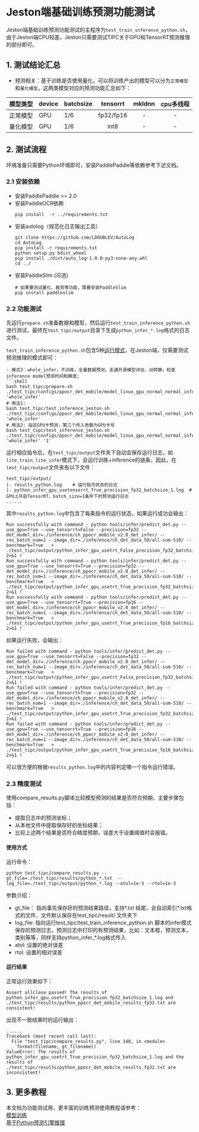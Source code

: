 # Jeston端基础训练预测功能测试

Jeston端基础训练预测功能测试的主程序为`test_train_inference_python.sh`，由于Jeston端CPU较差，Jeston只需要测试TIPC关于GPU和TensorRT预测推理的部分即可。

## 1. 测试结论汇总

- 预测相关：基于训练是否使用量化，可以将训练产出的模型可以分为`正常模型`和`量化模型`，这两类模型对应的预测功能汇总如下：

| 模型类型 |device | batchsize | tensorrt | mkldnn | cpu多线程 |
|  ----   |  ---- |   ----   |  :----:  |   :----:   |  :----:  |
| 正常模型 | GPU | 1/6 | fp32/fp16 | - | - |
| 量化模型 | GPU | 1/6 | int8 | - | - |


## 2. 测试流程

环境准备只需要Python环境即可，安装PaddlePaddle等依赖参考下述文档。

### 2.1 安装依赖
- 安装PaddlePaddle >= 2.0
- 安装PaddleOCR依赖
    ```
    pip install  -r ../requirements.txt
    ```
- 安装autolog（规范化日志输出工具）
    ```
    git clone https://github.com/LDOUBLEV/AutoLog
    cd AutoLog
    pip install -r requirements.txt
    python setup.py bdist_wheel
    pip install ./dist/auto_log-1.0.0-py3-none-any.whl
    cd ../
    ```
- 安装PaddleSlim (可选)
   ```
   # 如果要测试量化、裁剪等功能，需要安装PaddleSlim
   pip install paddleslim
   ```


### 2.2 功能测试

先运行`prepare.sh`准备数据和模型，然后运行`test_train_inference_python.sh`进行测试，最终在```test_tipc/output```目录下生成`python_infer_*.log`格式的日志文件。

`test_train_inference_python.sh`包含5种[运行模式](./test_train_inference_python.md)，在Jeston端，仅需要测试预测推理的模式即可：

```
- 模式3：whole_infer，不训练，全量数据预测，走通开源模型评估、动转静，检查inference model预测时间和精度;
```shell
bash test_tipc/prepare.sh ./test_tipc/configs/ppocr_det_mobile/model_linux_gpu_normal_normal_infer_python_jetson.txt 'whole_infer'
# 用法1:
bash test_tipc/test_inference_jeston.sh ./test_tipc/configs/ppocr_det_mobile/model_linux_gpu_normal_normal_infer_python_jetson.txt 'whole_infer'
# 用法2: 指定GPU卡预测，第三个传入参数为GPU卡号
bash test_tipc/test_inference_jeston.sh ./test_tipc/configs/ppocr_det_mobile/model_linux_gpu_normal_normal_infer_python_jetson.txt 'whole_infer' '1'
```

运行相应指令后，在`test_tipc/output`文件夹下自动会保存运行日志。如`lite_train_lite_infer`模式下，会运行训练+inference的链条，因此，在`test_tipc/output`文件夹有以下文件：
```
test_tipc/output/
|- results_python.log    # 运行指令状态的日志
|- python_infer_gpu_usetensorrt_True_precision_fp32_batchsize_1.log  # GPU上开启TensorRT，batch_size=1条件下的预测运行日志
......
```

其中`results_python.log`中包含了每条指令的运行状态，如果运行成功会输出：
```
Run successfully with command - python tools/infer/predict_det.py --use_gpu=True --use_tensorrt=False --precision=fp32 --det_model_dir=./inference/ch_ppocr_mobile_v2.0_det_infer/ --rec_batch_num=1 --image_dir=./inference/ch_det_data_50/all-sum-510/ --benchmark=True   > ./test_tipc/output/python_infer_gpu_usetrt_False_precision_fp32_batchsize_1.log 2>&1 !  
Run successfully with command - python tools/infer/predict_det.py --use_gpu=True --use_tensorrt=True --precision=fp32 --det_model_dir=./inference/ch_ppocr_mobile_v2.0_det_infer/ --rec_batch_num=1 --image_dir=./inference/ch_det_data_50/all-sum-510/ --benchmark=True   > ./test_tipc/output/python_infer_gpu_usetrt_True_precision_fp32_batchsize_1.log 2>&1 !  
Run successfully with command - python tools/infer/predict_det.py --use_gpu=True --use_tensorrt=True --precision=fp16 --det_model_dir=./inference/ch_ppocr_mobile_v2.0_det_infer/ --rec_batch_num=1 --image_dir=./inference/ch_det_data_50/all-sum-510/ --benchmark=True   > ./test_tipc/output/python_infer_gpu_usetrt_True_precision_fp16_batchsize_1.log 2>&1 !
```
如果运行失败，会输出：
```
Run failed with command - python tools/infer/predict_det.py --use_gpu=True --use_tensorrt=False --precision=fp32 --det_model_dir=./inference/ch_ppocr_mobile_v2.0_det_infer/ --rec_batch_num=1 --image_dir=./inference/ch_det_data_50/all-sum-510/ --benchmark=True   > ./test_tipc/output/python_infer_gpu_usetrt_False_precision_fp32_batchsize_1.log 2>&1 !
Run failed with command - python tools/infer/predict_det.py --use_gpu=True --use_tensorrt=True --precision=fp32 --det_model_dir=./inference/ch_ppocr_mobile_v2.0_det_infer/ --rec_batch_num=1 --image_dir=./inference/ch_det_data_50/all-sum-510/ --benchmark=True   > ./test_tipc/output/python_infer_gpu_usetrt_True_precision_fp32_batchsize_1.log 2>&1 !
Run failed with command - python tools/infer/predict_det.py --use_gpu=True --use_tensorrt=True --precision=fp16 --det_model_dir=./inference/ch_ppocr_mobile_v2.0_det_infer/ --rec_batch_num=1 --image_dir=./inference/ch_det_data_50/all-sum-510/ --benchmark=True   > ./test_tipc/output/python_infer_gpu_usetrt_True_precision_fp16_batchsize_1.log 2>&1 !
```
可以很方便的根据`results_python.log`中的内容判定哪一个指令运行错误。

### 2.3 精度测试

使用compare_results.py脚本比较模型预测的结果是否符合预期，主要步骤包括：
- 提取日志中的预测坐标；
- 从本地文件中提取保存好的坐标结果；
- 比较上述两个结果是否符合精度预期，误差大于设置阈值时会报错。

#### 使用方式
运行命令：
```shell
python test_tipc/compare_results.py --gt_file=./test_tipc/results/python_*.txt  --log_file=./test_tipc/output/python_*.log --atol=1e-3 --rtol=1e-3
```

参数介绍：  
- gt_file： 指向事先保存好的预测结果路径，支持*.txt 结尾，会自动索引*.txt格式的文件，文件默认保存在test_tipc/result/ 文件夹下
- log_file: 指向运行test_tipc/test_train_inference_python.sh 脚本的infer模式保存的预测日志，预测日志中打印的有预测结果，比如：文本框，预测文本，类别等等，同样支持python_infer_*.log格式传入
- atol: 设置的绝对误差
- rtol: 设置的相对误差

#### 运行结果

正常运行效果如下：
```
Assert allclose passed! The results of python_infer_gpu_usetrt_True_precision_fp32_batchsize_1.log and ./test_tipc/results/python_ppocr_det_mobile_results_fp32.txt are consistent!
```

出现不一致结果时的运行输出：
```
......
Traceback (most recent call last):
  File "test_tipc/compare_results.py", line 140, in <module>
    format(filename, gt_filename))
ValueError: The results of python_infer_gpu_usetrt_True_precision_fp32_batchsize_1.log and the results of ./test_tipc/results/python_ppocr_det_mobile_results_fp32.txt are inconsistent!
```


## 3. 更多教程
本文档为功能测试用，更丰富的训练预测使用教程请参考：  
[模型训练](https://github.com/PaddlePaddle/PaddleOCR/blob/dygraph/doc/doc_ch/training.md)  
[基于Python预测引擎推理](https://github.com/PaddlePaddle/PaddleOCR/blob/dygraph/doc/doc_ch/inference.md)
